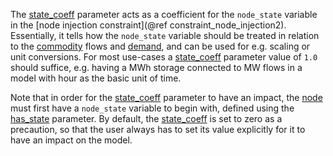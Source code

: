 The [state\_coeff](@ref) parameter acts as a coefficient for the `node_state` variable
in the [node injection constraint](@ref constraint_node_injection2).
Essentially, it tells how the `node_state` variable should be treated in relation to the [commodity](@ref) flows
and [demand](@ref), and can be used for e.g. scaling or unit conversions.
For most use-cases a [state\_coeff](@ref) parameter value of `1.0` should suffice,
e.g. having a MWh storage connected to MW flows in a model with hour as the basic unit of time.

Note that in order for the [state\_coeff](@ref) parameter to have an impact,
the [node](@ref) must first have a `node_state` variable to begin with,
defined using the [has\_state](@ref) parameter.
By default, the [state\_coeff](@ref) is set to zero as a precaution,
so that the user always has to set its value explicitly for it to have an impact on the model.
